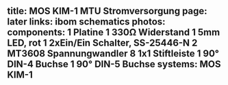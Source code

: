 title: MOS KIM-1 MTU Stromversorgung
page: later
links:
    ibom
    schematics
photos:
components:
    1 Platine
    1 330Ω Widerstand
    1 5mm LED, rot
    1 2xEin/Ein Schalter, SS-25446-N
    2 MT3608 Spannungwandler
    8 1x1 Stiftleiste
    1 90° DIN-4 Buchse
    1 90° DIN-5 Buchse
systems:
    MOS KIM-1
---
